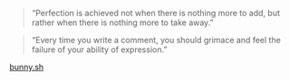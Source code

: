 > “Perfection is achieved not when there is nothing more to add, but rather when there is nothing more to take away.” 

> “Every time you write a comment, you should grimace and feel the failure of your ability of expression.”
> 
[bunny.sh](https://bunny.giotje.dev)
